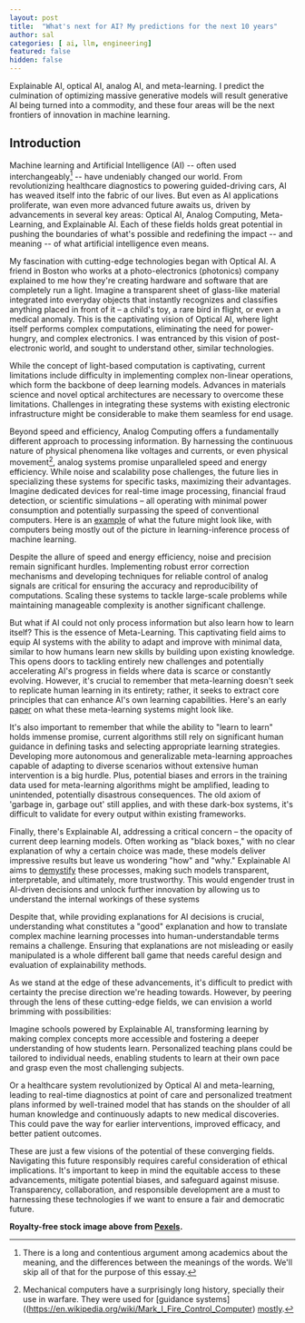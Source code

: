 ```yaml
---
layout: post
title:  "What's next for AI? My predictions for the next 10 years"
author: sal
categories: [ ai, llm, engineering]
featured: false
hidden: false
---
```

Explainable AI, optical AI, analog AI, and meta-learning. I predict the culmination of optimizing massive generative models will result generative AI being turned into a commodity, and these four areas will be the next frontiers of innovation in machine learning.

## Introduction

Machine learning and Artificial Intelligence (AI)  -- often used interchangeably[^1] -- have undeniably changed our world. From revolutionizing healthcare diagnostics to powering guided-driving cars, AI has weaved itself into the fabric of our lives. But even as AI applications proliferate, wan even more advanced future awaits us, driven by advancements in several key areas: Optical AI, Analog Computing, Meta-Learning, and Explainable AI. Each of these fields holds great potential in pushing the boundaries of what's possible and redefining the impact -- and meaning -- of what artificial intelligence even means.

[^1]: There is a long and contentious argument among academics about the meaning, and the differences between the meanings of the words. We'll skip all of that for the purpose of this essay.

My fascination with cutting-edge technologies began with Optical AI. A friend in Boston who works at a photo-electronics (photonics) company explained to me how they're creating hardware and software that are completely run a light. Imagine a transparent sheet of glass-like material integrated into everyday objects that instantly recognizes and classifies anything placed in front of it – a child's toy, a rare bird in flight, or even a medical anomaly. This is the captivating vision of Optical AI, where light itself performs complex computations, eliminating the need for power-hungry, and complex electronics. I was entranced by this vision of post-electronic world, and sought to understand other, similar technologies.

While the concept of light-based computation is captivating, current limitations include difficulty in implementing complex non-linear operations, which form the backbone of deep learning models. Advances in materials science and novel optical architectures are necessary to overcome these limitations. Challenges in integrating these systems with existing electronic infrastructure might be considerable to make them seamless for end usage.

Beyond speed and efficiency, Analog Computing offers a fundamentally different approach to processing information. By harnessing the continuous nature of physical phenomena like voltages and currents, or even physical movement[^2], analog systems promise unparalleled speed and energy efficiency. While noise and scalability pose challenges, the future lies in specializing these systems for specific tasks, maximizing their advantages. Imagine dedicated devices for real-time image processing, financial fraud detection, or scientific simulations – all operating with minimal power consumption and potentially surpassing the speed of conventional computers. Here is an [example](https://www.youtube.com/watch?v=_CwUuyN6NTE) of what the future might look like, with computers being mostly out of the picture in learning-inference process of machine learning.

[^2]: Mechanical computers have a surprisingly long history, specially their use in warfare. They were used for [guidance systems]((https://en.wikipedia.org/wiki/Mark_I_Fire_Control_Computer) [mostly](https://en.wikipedia.org/wiki/Rangekeeper).

Despite the allure of speed and energy efficiency, noise and precision remain significant hurdles. Implementing robust error correction mechanisms and developing techniques for reliable control of analog signals are critical for ensuring the accuracy and reproducibility of computations. Scaling these systems to tackle large-scale problems while maintaining manageable complexity is another significant challenge.

But what if AI could not only process information but also learn how to learn itself? This is the essence of Meta-Learning. This captivating field aims to equip AI systems with the ability to adapt and improve with minimal data, similar to how humans learn new skills by building upon existing knowledge. This opens doors to tackling entirely new challenges and potentially accelerating AI's progress in fields where data is scarce or constantly evolving. However, it's crucial to remember that meta-learning doesn't seek to replicate human learning in its entirety; rather, it seeks to extract core principles that can enhance AI's own learning capabilities. Here's an early [paper](https://arxiv.org/abs/2306.11644) on what these meta-learning systems might look like.

It's also important to remember that while the ability to "learn to learn" holds immense promise, current algorithms still rely on significant human guidance in defining tasks and selecting appropriate learning strategies. Developing more autonomous and generalizable meta-learning approaches capable of adapting to diverse scenarios without extensive human intervention is a big hurdle. Plus, potential biases and errors in the training data used for meta-learning algorithms might be amplified, leading to unintended, potentially disastrous consequences. The old axiom of 'garbage in, garbage out' still applies, and with these dark-box systems, it's difficult to validate for every output within existing frameworks.

Finally, there's Explainable AI, addressing a critical concern – the opacity of current deep learning models. Often working as "black boxes," with no clear explanation of why a certain choice was made, these models deliver impressive results but leave us wondering "how" and "why." Explainable AI aims to [demystify](https://arxiv.org/abs/2309.01029 "A survey paper for explainable AI research") these processes, making such models transparent, interpretable, and ultimately, more trustworthy. This would engender trust in AI-driven decisions and unlock further innovation by allowing us to understand the internal workings of these systems

Despite that, while providing explanations for AI decisions is crucial, understanding what constitutes a "good" explanation and how to translate complex machine learning processes into human-understandable terms remains a challenge. Ensuring that explanations are not misleading or easily manipulated is a whole different ball game that needs careful design and evaluation of explainability methods.

As we stand at the edge of these advancements, it's difficult to predict with certainty the precise direction we're heading towards. However, by peering through the lens of these cutting-edge fields, we can envision a world brimming with possibilities:

Imagine schools powered by Explainable AI, transforming learning by making complex concepts more accessible and fostering a deeper understanding of how students learn. Personalized teaching plans could be tailored to individual needs, enabling students to learn at their own pace and grasp even the most challenging subjects.

Or a healthcare system revolutionized by Optical AI and meta-learning, leading to real-time diagnostics at point of care and personalized treatment plans informed by well-trained model that has stands on the shoulder of all human knowledge and continuously adapts to new medical discoveries. This could pave the way for earlier interventions, improved efficacy, and better patient outcomes.

These are just a few visions of the potential of these converging fields. Navigating this future responsibly requires careful consideration of ethical implications. It's important to keep in mind the equitable access to these advancements, mitigate potential biases, and safeguard against misuse. Transparency, collaboration, and responsible development are a must to harnessing these technologies if we want to ensure a fair and democratic future.

__Royalty-free stock image above from [Pexels](https://www.pexels.com/).__